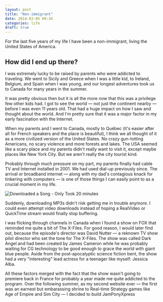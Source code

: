 ```yaml
---
layout: post
title: "Non-immigrant"
date: 2014-03-05 09:34
categories: life
draft: true
---
```


For the last five years of my life I have been a non-immigrant, living the United States of America.

## How did I end up there?
I was extremely lucky to be raised by parents who were addicted to traveling. We went to Sicily and Greece when I was a little kid, to Ireland, Belgium, and Spain when I was young, and our longest adventures took us to Canada for many years in the summer.

It was pretty obvious then but it is all the more now that this was a privilege few other kids had. I got to see the world — not just the continent nearby — before I was even 11 years old. That had a huge impact on how I saw and thought about the world. And I'm pretty sure that it was a major factor in my early fascination with the Internet.

When my parents and I went to Canada, mostly to Québec (it's easier after all for French speakers and the place is beautiful), I think we all thought of it as a more civilized version of the United States. No crazy gun-totting Americans, no scary violence and more forests and lakes. The USA seemed like a scary place and my parents didn't really want to visit it, except maybe places like New York City. But we aren't really the city tourist kind.

Probably through much pressure on my part, my parents finally had cable TV and Internet installed in 2001. We had used dial-up previously since. The arrival or broadband internet — along with my dad's contagious knack for tinkering with computers — is one of those things I can easily point to as a crucial moment in my life.

![Downloaded a Song - Only Took 20 minutes](http://f.cl.ly/items/1f080c1Z3V1H252f2M2M/CsykAIv.jpg)

Suddenly, downloading MP3s didn't risk getting me in trouble anymore. I could even attempt video downloads instead of hoping a RealVideo or QuickTime stream would finally stop buffering.

I was flicking through channels in Canada when I found a show on FOX that reminded me quite a bit of The X-Files. For good reason, I would later find out, because the episode's director was David Nutter — a reknown TV show pilot director who set the tone for The X-Files. The show was called Dark Angel and had been created by James Cameron while he was probably waiting for CG technology to be good enough to grace the world with giant blue people. Aside from the post-apocalyptic science fiction bent, the show had a very "interesting" lead actress for a teenager like myself: Jessica Alba.

All these factors merged with the fact that the show wasn't going to premiere back in France for probably a year made me quite addicted to the program. Over the following summer, as my second website ever — the first was an earnest but embarassing shrine to Real-time Strategy games like Age of Empire and Sim City — I decided to build JamPonyXpress
